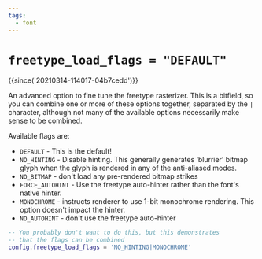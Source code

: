 ```yaml
---
tags:
  - font
---
```

# `freetype_load_flags = "DEFAULT"`

{{since('20210314-114017-04b7cedd')}}

An advanced option to fine tune the freetype rasterizer.  This is a bitfield,
so you can combine one or more of these options together, separated by the `|`
character, although not many of the available options necessarily make sense to
be combined.

Available flags are:

* `DEFAULT` - This is the default!
* `NO_HINTING` - Disable hinting. This generally generates ‘blurrier’
  bitmap glyph when the glyph is rendered in any of the
  anti-aliased modes.
* `NO_BITMAP` - don't load any pre-rendered bitmap strikes
* `FORCE_AUTOHINT` - Use the freetype auto-hinter rather than the font's
  native hinter.
* `MONOCHROME` - instructs renderer to use 1-bit monochrome rendering.
  This option doesn't impact the hinter.
* `NO_AUTOHINT` - don't use the freetype auto-hinter

```lua
-- You probably don't want to do this, but this demonstrates
-- that the flags can be combined
config.freetype_load_flags = 'NO_HINTING|MONOCHROME'
```

